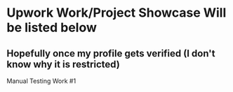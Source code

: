 # Upwork Work/Project Showcase Will be listed below

## Hopefully once my profile gets verified (I don't know why it is restricted)

Manual Testing Work #1
